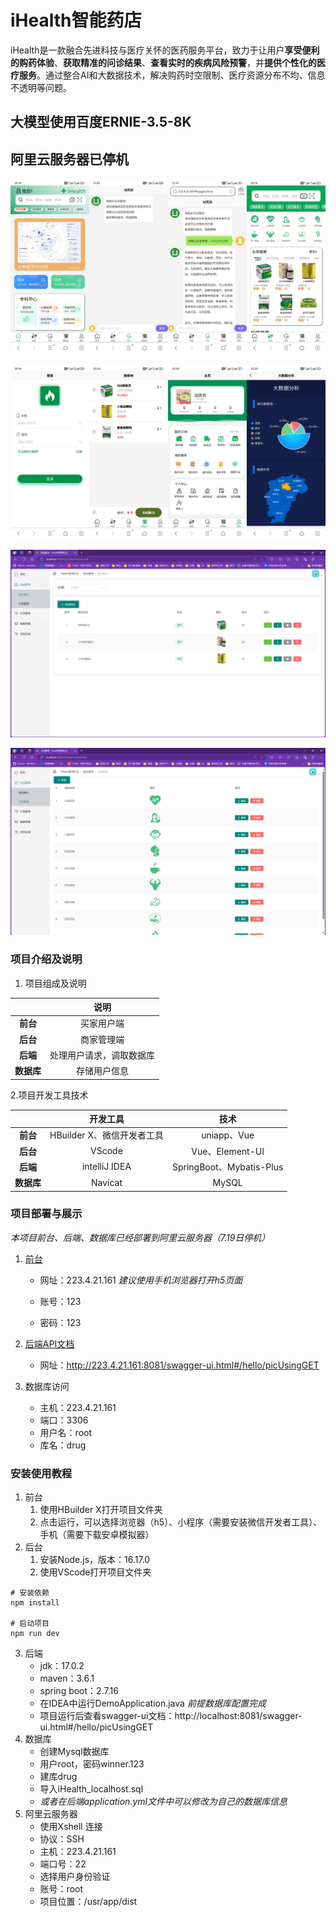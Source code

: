 # iHealth智能药店

iHealth是一款融合先进科技与医疗关怀的医药服务平台，致力于让用户**享受便利的购药体验**、**获取精准的问诊结果**、**查看实时的疾病风险预警**，并**提供个性化的医疗服务**。通过整合AI和大数据技术，解决购药时空限制、医疗资源分布不均、信息不透明等问题。

## 大模型使用百度ERNIE-3.5-8K
## 阿里云服务器已停机

![IMG_20240724_193530](img/IMG_20240724_193530.jpg)

![IMG_20240724_193434](img/IMG_20240724_193434.jpg)

![9](img/9.png)

![10](img/10.png)

### 项目介绍及说明

1. 项目组成及说明

|            |           说明           |
| :--------: | :----------------------: |
|  **前台**  |        买家用户端        |
|  **后台**  |        商家管理端        |
|  **后端**  | 处理用户请求，调取数据库 |
| **数据库** |       存储用户信息       |



2.项目开发工具技术

|            |          开发工具          |           技术           |
| :--------: | :------------------------: | :----------------------: |
|  **前台**  | HBuilder X、微信开发者工具 |       uniapp、Vue        |
|  **后台**  |           VScode           |     Vue、Element-UI      |
|  **后端**  |       intelliJ IDEA        | SpringBoot、Mybatis-Plus |
| **数据库** |          Navicat           |          MySQL           |



### 项目部署与展示

*本项目前台、后端、数据库已经部署到阿里云服务器（7.19日停机）*

1. [前台](http://120.55.189.10/)  
   - 网址：223.4.21.161      *建议使用手机浏览器打开h5页面*
   
   - 账号：123
   - 密码：123
2. [后端API文档](http://120.55.189.10:8081/swagger-ui.html#/hello/picUsingGET)
   - 网址：http://223.4.21.161:8081/swagger-ui.html#/hello/picUsingGET
3. 数据库访问

   - 主机：223.4.21.161
   - 端口：3306
   - 用户名：root
   - 库名：drug



###  安装使用教程

1.  前台
    1. 使用HBuilder X打开项目文件夹
    2. 点击运行，可以选择浏览器（h5）、小程序（需要安装微信开发者工具）、手机（需要下载安卓模拟器）
2.  后台
    1. 安装Node.js，版本：16.17.0
    2. 使用VScode打开项目文件夹  

```shell
# 安装依赖
npm install

# 启动项目
npm run dev
```

3. 后端
   - jdk：17.0.2
   - maven：3.6.1
   - spring boot：2.7.16
   - 在IDEA中运行DemoApplication.java        *前提数据库配置完成*
   - 项目运行后查看swagger-ui文档：http://localhost:8081/swagger-ui.html#/hello/picUsingGET
4. 数据库
   - 创建Mysql数据库
   - 用户root，密码winner.123
   - 建库drug
   - 导入iHealth_localhost.sql
   - *或者在后端application.yml文件中可以修改为自己的数据库信息*
5. 阿里云服务器
   - 使用Xshell 连接
   - 协议：SSH
   - 主机：223.4.21.161
   - 端口号：22
   - 选择用户身份验证
   - 账号：root
   - 项目位置：/usr/app/dist
